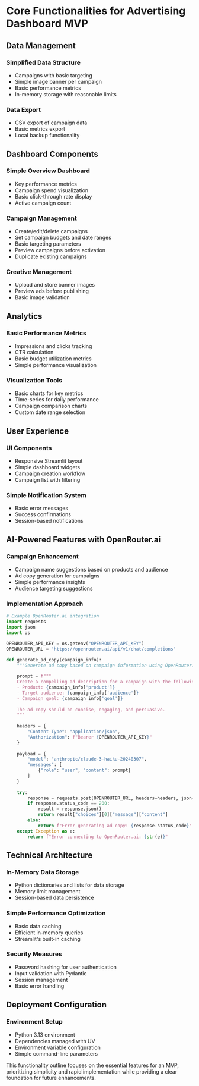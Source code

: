 # Core Functionalities for Advertising Dashboard MVP

## Data Management

### Simplified Data Structure

- Campaigns with basic targeting
- Simple image banner per campaign
- Basic performance metrics
- In-memory storage with reasonable limits

### Data Export

- CSV export of campaign data
- Basic metrics export
- Local backup functionality

## Dashboard Components

### Simple Overview Dashboard

- Key performance metrics
- Campaign spend visualization
- Basic click-through rate display
- Active campaign count

### Campaign Management

- Create/edit/delete campaigns
- Set campaign budgets and date ranges
- Basic targeting parameters
- Preview campaigns before activation
- Duplicate existing campaigns

### Creative Management

- Upload and store banner images
- Preview ads before publishing
- Basic image validation

## Analytics

### Basic Performance Metrics

- Impressions and clicks tracking
- CTR calculation
- Basic budget utilization metrics
- Simple performance visualization

### Visualization Tools

- Basic charts for key metrics
- Time-series for daily performance
- Campaign comparison charts
- Custom date range selection

## User Experience

### UI Components

- Responsive Streamlit layout
- Simple dashboard widgets
- Campaign creation workflow
- Campaign list with filtering

### Simple Notification System

- Basic error messages
- Success confirmations
- Session-based notifications

## AI-Powered Features with OpenRouter.ai

### Campaign Enhancement

- Campaign name suggestions based on products and audience
- Ad copy generation for campaigns
- Simple performance insights
- Audience targeting suggestions

### Implementation Approach

```python
# Example OpenRouter.ai integration
import requests
import json
import os

OPENROUTER_API_KEY = os.getenv("OPENROUTER_API_KEY")
OPENROUTER_URL = "https://openrouter.ai/api/v1/chat/completions"

def generate_ad_copy(campaign_info):
    """Generate ad copy based on campaign information using OpenRouter.ai"""
    
    prompt = f"""
    Create a compelling ad description for a campaign with the following details:
    - Product: {campaign_info['product']}
    - Target audience: {campaign_info['audience']}
    - Campaign goal: {campaign_info['goal']}
    
    The ad copy should be concise, engaging, and persuasive.
    """
    
    headers = {
        "Content-Type": "application/json",
        "Authorization": f"Bearer {OPENROUTER_API_KEY}"
    }
    
    payload = {
        "model": "anthropic/claude-3-haiku-20240307",
        "messages": [
            {"role": "user", "content": prompt}
        ]
    }
    
    try:
        response = requests.post(OPENROUTER_URL, headers=headers, json=payload)
        if response.status_code == 200:
            result = response.json()
            return result["choices"][0]["message"]["content"]
        else:
            return f"Error generating ad copy: {response.status_code}"
    except Exception as e:
        return f"Error connecting to OpenRouter.ai: {str(e)}"
```

## Technical Architecture

### In-Memory Data Storage

- Python dictionaries and lists for data storage
- Memory limit management
- Session-based data persistence

### Simple Performance Optimization

- Basic data caching
- Efficient in-memory queries
- Streamlit's built-in caching

### Security Measures

- Password hashing for user authentication
- Input validation with Pydantic
- Session management
- Basic error handling

## Deployment Configuration

### Environment Setup

- Python 3.13 environment
- Dependencies managed with UV
- Environment variable configuration
- Simple command-line parameters

This functionality outline focuses on the essential features for an MVP, prioritizing simplicity and rapid implementation while providing a clear foundation for future enhancements.
